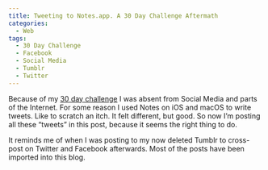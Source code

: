 ```yaml
---
title: Tweeting to Notes.app. A 30 Day Challenge Aftermath
categories:
  - Web
tags:
  - 30 Day Challenge
  - Facebook
  - Social Media
  - Tumblr
  - Twitter
---
```

Because of my [30 day challenge](https://michaelnordmeyer.com/30-day-challenge-no-social-media-no-online-video) I was absent from Social Media and parts of the Internet. For some reason I used Notes on iOS and macOS to write tweets. Like to scratch an itch. It felt different, but good. So now I’m posting all these “tweets” in this post, because it seems the right thing to do.

It reminds me of when I was posting to my now deleted Tumblr to cross-post on Twitter and Facebook afterwards. Most of the posts have been imported into this blog.